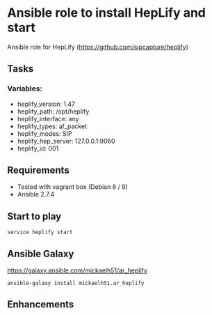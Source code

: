 # Ansible role to install HepLify and start

Ansible role for HepLify (https://github.com/sipcapture/heplify)

## Tasks
### Variables:
- heplify_version: 1.47
- heplify_path: /opt/heplify
- heplify_interface: any
- heplify_types: af_packet
- heplify_modes: SIP
- heplify_hep_server: 127.0.0.1:9060
- heplify_id: 001


## Requirements
- Tested with vagrant box (Debian 8 / 9)
- Ansible 2.7.4

## Start to play
```
service heplify start
```

## Ansible Galaxy
https://galaxy.ansible.com/mickaelh51/ar_heplify
```
ansible-galaxy install mickaelh51.ar_heplify
```

## Enhancements
